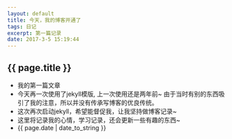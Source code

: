 ```yaml
---
layout: default
title: 今天，我的博客开通了
tags: 日记
excerpt: 第一篇记录
date: 2017-3-5 15:19:44
---
```

## {{ page.title }}
- 我的第一篇文章
- 今天再一次使用了jekyll模版, 上一次使用还是两年前~ 由于当时有别的东西吸引了我的注意，所以并没有传承写博客的优良传统。
- 这次再次启动jekyll，希望能督促我，让我坚持做博客记录~
- 这里将记录我的心情，学习记录，还会更新一些有趣的东西~
- {{ page.date | date_to_string }}
